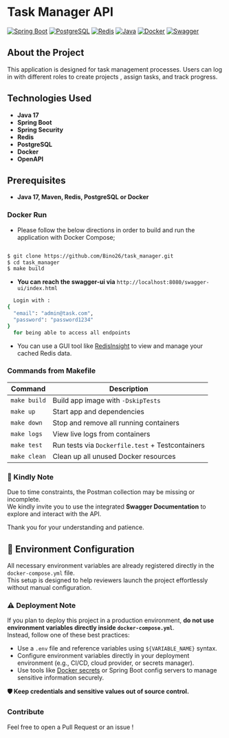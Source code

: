 # Task Manager API

[![Spring Boot](https://img.shields.io/badge/Spring_Boot-6DB33F?style=for-the-badge&logo=spring-boot&logoColor=white)](https://spring.io/projects/spring-boot)
[![PostgreSQL](https://img.shields.io/badge/PostgreSQL-316192?style=for-the-badge&logo=postgresql&logoColor=white)](https://www.postgresql.org/)
[![Redis](https://img.shields.io/badge/Redis-DC382D?style=for-the-badge&logo=redis&logoColor=white)](https://redis.io/)
[![Java](https://img.shields.io/badge/Java_17-ED8B00?style=for-the-badge&logo=openjdk&logoColor=white)](https://www.oracle.com/java/)
[![Docker](https://img.shields.io/badge/Docker-2496ED?style=for-the-badge&logo=docker&logoColor=white)](https://www.docker.com/)
[![Swagger](https://img.shields.io/badge/-Swagger-%23Clojure?style=for-the-badge&logo=swagger&logoColor=white)](https://swagger.io/)


## About the Project

This application is designed for  task management processes. Users can log in with different roles to create projects , assign tasks, and track progress.

## Technologies Used

- **Java 17**
- **Spring Boot**
- **Spring Security**
- **Redis**
- **PostgreSQL**
- **Docker**
- **OpenAPI**

## Prerequisites

-  **Java 17, Maven, Redis, PostgreSQL or Docker**

### Docker Run

- Please follow the below directions in order to build and run the application with Docker Compose;

```sh

$ git clone https://github.com/Bino26/task_manager.git
$ cd task_manager
$ make build
``` 

- **You can reach the swagger-ui via**  `http://localhost:8080/swagger-ui/index.html`
```sh
  Login with :
{
  "email": "admin@task.com",
  "password": "password1234"
}
  for being able to access all endpoints
```
- You can use a GUI tool like [RedisInsight](https://redis.io/download/) to view and manage your cached Redis data.

### Commands from Makefile 

| Command         | Description                                 |
|----------------|---------------------------------------------|
| `make build`   | Build app image with `-DskipTests`          |
| `make up`      | Start app and dependencies                  |
| `make down`    | Stop and remove all running containers      |
| `make logs`    | View live logs from containers              |
| `make test`    | Run tests via `Dockerfile.test` + Testcontainers |
| `make clean`   | Clean up all unused Docker resources        |



### 🙏 Kindly Note
Due to time constraints, the Postman collection may be missing or incomplete.  
We kindly invite you to use the integrated **Swagger Documentation** to explore and interact with the API.

Thank you for your understanding and patience.


## 🔧 Environment Configuration

All necessary environment variables are already registered directly in the `docker-compose.yml` file.  
This setup is designed to help reviewers launch the project effortlessly without manual configuration.

### ⚠️ Deployment Note

If you plan to deploy this project in a production environment, **do not use environment variables directly inside `docker-compose.yml`**.  
Instead, follow one of these best practices:

- Use a `.env` file and reference variables using `${VARIABLE_NAME}` syntax.
- Configure environment variables directly in your deployment environment (e.g., CI/CD, cloud provider, or secrets manager).
- Use tools like [Docker secrets](https://docs.docker.com/engine/swarm/secrets/) or Spring Boot config servers to manage sensitive information securely.

**🛡️ Keep credentials and sensitive values out of source control.**

### Contribute
Feel free to open a Pull Request or an issue !
